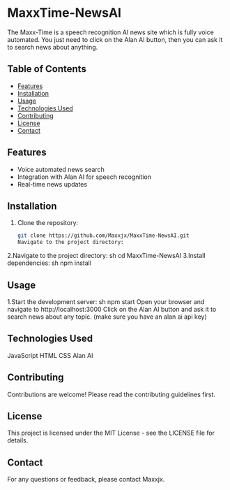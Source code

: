 # MaxxTime-NewsAI

The Maxx-Time is a speech recognition AI news site which is fully voice automated. You just need to click on the Alan AI button, then you can ask it to search news about anything.

## Table of Contents

- [Features](#features)
- [Installation](#installation)
- [Usage](#usage)
- [Technologies Used](#technologies-used)
- [Contributing](#contributing)
- [License](#license)
- [Contact](#contact)

## Features

- Voice automated news search
- Integration with Alan AI for speech recognition
- Real-time news updates

## Installation

1. Clone the repository:
   ```sh    
   git clone https://github.com/Maxxjx/MaxxTime-NewsAI.git
   Navigate to the project directory:
2.Navigate to the project directory:
sh
cd MaxxTime-NewsAI
3.Install dependencies:
sh
npm install
## Usage
1.Start the development server:
sh
npm start
Open your browser and navigate to http://localhost:3000
Click on the Alan AI button and ask it to search news about any topic.
(make sure you have an alan ai api key)
## Technologies Used
JavaScript
HTML
CSS
Alan AI
## Contributing
Contributions are welcome! Please read the contributing guidelines first.

## License
This project is licensed under the MIT License - see the LICENSE file for details.

## Contact
For any questions or feedback, please contact Maxxjx.

